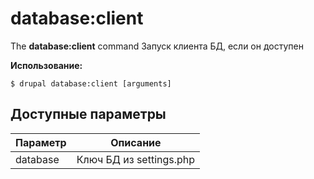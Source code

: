 # database:client
The **database:client** command Запуск клиента БД, если он доступен

**Использование:**
```
$ drupal database:client [arguments] 
```

## Доступные параметры
Параметр | Описание
---------|-------------
database | Ключ БД из settings.php

